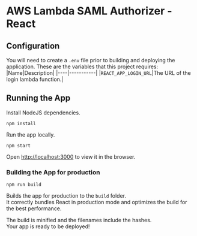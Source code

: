 # AWS Lambda SAML Authorizer - React

## Configuration

You will need to create a `.env` file prior to building and deploying the application.
These are the variables that this project requires:
|Name|Description|
|----|-----------|
|`REACT_APP_LOGIN_URL`|The URL of the login lambda function.|


## Running the App

Install NodeJS dependencies.
```
npm install
```
Run the app locally.
```
npm start
```
Open [http://localhost:3000](http://localhost:3000) to view it in the browser.


### Building the App for production
```
npm run build
```

Builds the app for production to the `build` folder.<br />
It correctly bundles React in production mode and optimizes the build for the best performance.

The build is minified and the filenames include the hashes.<br />
Your app is ready to be deployed!
